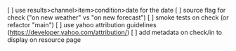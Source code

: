 [ ] use results>channel>item>condition>date for the date
[ ] source flag for check ("on new weather" vs "on new forecast")
[ ] smoke tests on check (or refactor "main")
[ ] use yahoo attribution guidelines (https://developer.yahoo.com/attribution/)
[ ] add metadata on check/in to display on resource page

